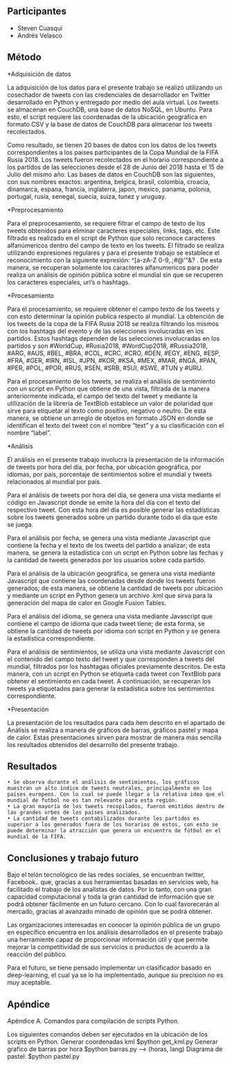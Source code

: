 ## Participantes

- Steven Cuasqui
- Andrés Velasco

## Método

*Adquisición de datos

La adquisición de los datos para el presente trabajo se realizó utilizando un cosechador de tweets con las credenciales de desarrollador en Twitter desarrollado en Python y entregado por medio del aula virtual. Los tweets se almacenan en CouchDB, una base de datos NoSQL, en Ubuntu. Para esto, el script requiere las coordenadas de la ubicación geográfica en formato CSV y la base de datos de CouchDB para almacenar los tweets recolectados.

Como resultado, se tienen 20 bases de datos con los datos de los tweets correspondientes a los paises participantes de la Copa Mundial de la FIFA Rusia 2018. Los tweets fueron recolectados en el horario correspondiente a los partidos de las selecciones desde el 28 de Junio del 2018 hasta el 15 de Julio del mismo año. Las bases de datos en CouchDB son las siguientes, con sus nombres exactos: argentina, belgica, brasil, colombia, croacia, dinamarca, espana, francia, inglaterra, japon, mexico, panama, polonia, portugal, rusia, senegal, suecia, suiza, tunez y uruguay.

*Preprocesamiento

Para el preprocesamiento, se requiere filtrar el campo de texto de los tweets obtenidos para eliminar  caracteres especiales, links, tags, etc. Este filtrado es realizado en el script de Python que solo reconoce caracteres alfanúmericos dentro del campo de texto en los tweets. El filtrado se realiza utilizando expresiones regulares y para el presente trabajo se establece el reconocimiento con la siguiente expresión: ^[a-zA-Z 0-9,.;#@\'\"&?$%()-+!]*$ . De esta manera, se recuperan solamente los caracteres alfanumericos para poder realiza un análisis de opinión pública sobre el mundial sin que se recuperen los caracteres especiales, url’s o hashtags.

*Procesamiento

Para el procesamiento, se requiere obtener el campo texto de los tweets y con esto determinar la opinión publica respecto al mundial. La obtención de los tweets de la copa de la FIFA Rusia 2018 se realiza filtrando los mismos con los hashtags del evento y de las selecciones involucradas en los partidos. Estos hashtags dependen de las selecciones involucradas en los partidos y son #WorldCup, #Rusia2018, #WordCup2018, #Russia2018, #ARG, #AUS, #BEL, #BRA, #COL, #CRC, #CRO, #DEN, #EGY, #ENG, #ESP, #FRA, #GER, #IRN, #ISL, #JPN, #KOR, #KSA, #MEX, #MAR, #NGA, #PAN, #PER, #POL, #POR, #RUS, #SEN, #SRB, #SUI, #SWE, #TUN y #URU. 

Para el procesamiento de los tweets, se realiza el análisis de sentimiento con un script en Python que obtiene de una vista, filtrada de la manera anteriormente indicada, el campo del texto del tweet y mediante la utilización de la librería de TextBlob establece un valor de polaridad que sirve para etiquetar al texto como positivo, negativo o neutro. De esta manera, se obtiene un arreglo de objetos en formato JSON en donde se identifican el texto del tweet con el nombre “text” y a su clasificación con el nombre “label”. 

*Análisis

El análisis en el presente trabajo involucra la presentación de la información de tweets por hora del día, por fecha, por ubicación geográfica, por idiomas, por país, porcentaje de sentimientos sobre el mundial y tweets relacionados al mundial por país.

Para el análisis de tweets por hora del día, se genera una vista mediante el código en Javascript donde se emite la hora del día con el texto del respectivo tweet. Con esta hora del día es posible generar las estadísticas sobre los tweets generados sobre un partido durante todo el día que este se juega.

Para el análisis por fecha, se genera una vista mediante Javascript que contiene la fecha y el texto de los tweets del partido a analizar; de esta manera, se genera la estadística con un script en Python sobre las fechas y la cantidad de tweets generados por los usuarios sobre cada partido.

Para el análisis de la ubicación geográfica, se genera una vista mediante Javascript que contiene las coordenadas desde donde los tweets fueron generados; de esta manera, se obtiene la cantidad de tweets por ubicación y mediante un script en Python genera un archivo .kml que sirva para la generación del mapa de calor en Google Fusion Tables.

Para el análisis del idioma, se genera una vista mediante Javascript que contiene el campo de idioma que cada tweet tiene; de esta forma, se obtiene la cantidad de tweets por idioma con script en Python y se genera la estadística correspondiente. 

Para el análisis de sentimientos, se utiliza una vista mediante Javascript con el contenido del campo texto del tweet y que corresponden a tweets del mundial, filtrados por los hashtagas oficiales previamente descritos. De esta manera, con un script en Python se etiqueta cada tweet con TextBlob para obtener el sentimiento en cada tweet. A continuación, se recuperan los tweets ya etiquetados para generar la estadística sobre los sentimientos correspondiente.

*Presentación

La presentación de los resultados para cada ítem descrito en el apartado de Análisis se realiza a manera de gráficos de barras, gráficos pastel y mapa de calor. Estas presentaciones sirven para mostrar de manera más sencilla los resultados obtenidos del desarrollo del presente trabajo.

## Resultados

    • Se observa durante el análisis de sentimientos, los gráficos muestran un alto índice de tweets neutrales, principalmente en los países europeos. Con lo cual se puede llegar a la relativa idea que el mundial de futbol no es tan relevante para esta región.
    • La gran mayoría de los tweets recopilados, fueron emitidos dentro de las grandes urbes de los países analizados.
    • La cantidad de tweets contabilizados durante los partidos es superior a los generados fuera de los horarios de estos, con esto se puede determinar la atracción que genera un encuentro de fútbol en el mundial de la FIFA.

## Conclusiones y trabajo futuro

Bajo el telón tecnológico de las redes sociales, se encuentran twitter, Facebook.. que, gracias a sus herramientas basadas en servicios web, ha facilitado el trabajo de los analistas de datos. Por lo tanto, con una gran capacidad computacional y toda la gran cantidad de información que se podrá obtener fácilmente en un futuro cercano. Con lo cual favorecerán al mercado, gracias al avanzado minado de opinión que se podrá obtener.

Las organizaciones interesadas en conocer la opinión pública de un grupo en específico encuentra en los análisis desarrollados en el presente trabajo una herramiente capaz de proporcionar información útil y que permite mejorar la competitividad de sus servicios o productos de acuerdo a la reacción del público.

Para el futuro, se tiene pensado implementar un clasificador basado en deep-learning, el cual ya se lo ha implementado, aunque su precision no es muy aceptable.

## Apéndice

Apéndice A. Comandos para compilación de scripts Python.

Los siguientes comandos deben ser ejecutados en la ubicación de los scripts en Python.
Generar coordenadas kml $python get_kml.py <pais> 
Generar grafico de barras por hora $python barras.py <partido> <operacion> --> (horas, lang) 
Diagrama de pastel: $python pastel.py <pais>
